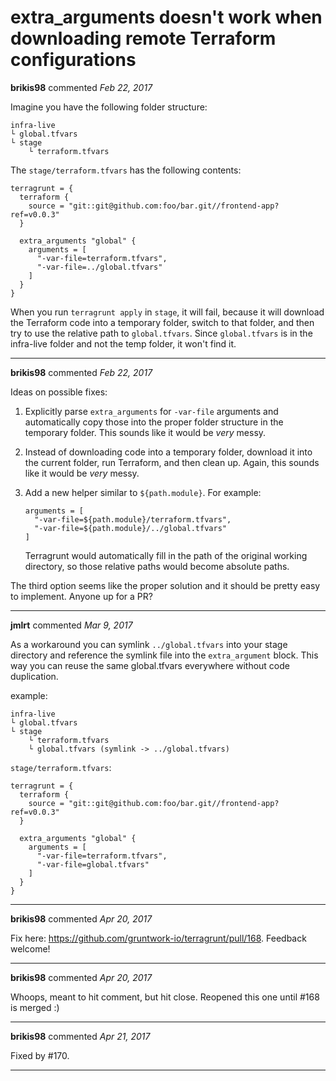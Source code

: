 # extra_arguments doesn't work when downloading remote Terraform configurations

**brikis98** commented *Feb 22, 2017*

Imagine you have the following folder structure:

```
infra-live
└ global.tfvars
└ stage
    └ terraform.tfvars
```

The `stage/terraform.tfvars` has the following contents:

```hcl
terragrunt = {
  terraform {
    source = "git::git@github.com:foo/bar.git//frontend-app?ref=v0.0.3"
  }

  extra_arguments "global" {
    arguments = [
      "-var-file=terraform.tfvars",
      "-var-file=../global.tfvars"
    ]
  }
}
```

When you run `terragrunt apply` in `stage`, it will fail, because it will download the Terraform code into a temporary folder, switch to that folder, and then try to use the relative path to `global.tfvars`. Since `global.tfvars` is in the infra-live folder and not the temp folder, it won't find it.
<br />
***


**brikis98** commented *Feb 22, 2017*

Ideas on possible fixes:

1. Explicitly parse `extra_arguments` for `-var-file` arguments and automatically copy those into the proper folder structure in the temporary folder. This sounds like it would be *very* messy.

1. Instead of downloading code into a temporary folder, download it into the current folder, run Terraform, and then clean up. Again, this sounds like it would be *very* messy.

1. Add a new helper similar to `${path.module}`. For example:

    ```hcl
    arguments = [
      "-var-file=${path.module}/terraform.tfvars",
      "-var-file=${path.module}/../global.tfvars"
    ]
    ```

    Terragrunt would automatically fill in the path of the original working directory, so those relative paths would become absolute paths. 

The third option seems like the proper solution and it should be pretty easy to implement. Anyone up for a PR?
***

**jmlrt** commented *Mar 9, 2017*

As a workaround you can symlink `../global.tfvars` into your stage directory and reference the symlink file into the `extra_argument` block. This way you can reuse the same global.tfvars everywhere without code duplication.

example:
```
infra-live
└ global.tfvars
└ stage
    └ terraform.tfvars
    └ global.tfvars (symlink -> ../global.tfvars)
```

`stage/terraform.tfvars`:
```
terragrunt = {
  terraform {
    source = "git::git@github.com:foo/bar.git//frontend-app?ref=v0.0.3"
  }

  extra_arguments "global" {
    arguments = [
      "-var-file=terraform.tfvars",
      "-var-file=global.tfvars"
    ]
  }
}
```
***

**brikis98** commented *Apr 20, 2017*

Fix here: https://github.com/gruntwork-io/terragrunt/pull/168. Feedback welcome!
***

**brikis98** commented *Apr 20, 2017*

Whoops, meant to hit comment, but hit close. Reopened this one until #168 is merged :)
***

**brikis98** commented *Apr 21, 2017*

Fixed by #170.
***

